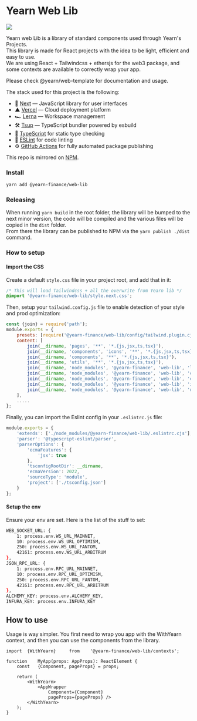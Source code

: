 # Yearn Web Lib
![](../../.github/og.jpeg)


Yearn web Lib is a library of standard components used through Yearn's Projects.    
This library is made for React projects with the idea to be light, efficient and easy to use.  
We are using React + Tailwindcss + ethersjs for the web3 package, and some contexts are available to correctly wrap your app.

Please check @yearn/web-template for documentation and usage.

The stack used for this project is the following:
- 🚀 [Next](https://nextjs.org) — JavaScript library for user interfaces
- ▲ [Vercel](https://vercel.com) — Cloud deployment platform
- 🏎 [Lerna](https://lerna.js.org/) — Workspace management
- 🛠 [Tsup](https://github.com/egoist/tsup) — TypeScript bundler powered by esbuild
- 📄 [TypeScript](https://www.typescriptlang.org/) for static type checking
- 💄 [ESLint](https://eslint.org/) for code linting
- ⚙️ [GitHub Actions](https://github.com/changesets/action) for fully automated package publishing

This repo is mirrored on [NPM](https://www.npmjs.com/package/@yearn-finance/web-lib).

### Install
```sh
yarn add @yearn-finance/web-lib
```

### Releasing
When running `yarn build` in the root folder, the library will be bumped to the next minor version, the code will be compiled and the various files will be copied in the `dist` folder.  
From there the library can be published to NPM via the `yarn publish ./dist` command.

### How to setup

#### Import the CSS
Create a default `style.css` file in your project root, and add that in it:
```scss
/* This will load Tailwindcss + all the overwrite from Yearn lib */
@import '@yearn-finance/web-lib/style.next.css';
```

Then, setup your `tailwind.config.js` file to enable detection of your style and prod optimization:
```js
const {join} = require('path');
module.exports = {
	presets: [require('@yearn-finance/web-lib/config/tailwind.plugin.cjs')],
	content: [
		join(__dirname, 'pages', '**', '*.{js,jsx,ts,tsx}'),
		join(__dirname, 'components', 'icons', '**', '*.{js,jsx,ts,tsx}'),
		join(__dirname, 'components', '**', '*.{js,jsx,ts,tsx}'),
		join(__dirname, 'utils', '**', '*.{js,jsx,ts,tsx}'),
		join(__dirname, 'node_modules', '@yearn-finance', 'web-lib', 'layouts', '**', '*.js'),
		join(__dirname, 'node_modules', '@yearn-finance', 'web-lib', 'components', '**', '*.js'),
		join(__dirname, 'node_modules', '@yearn-finance', 'web-lib', 'contexts', '**', '*.js'),
		join(__dirname, 'node_modules', '@yearn-finance', 'web-lib', 'icons', '**', '*.js'),
		join(__dirname, 'node_modules', '@yearn-finance', 'web-lib', 'utils', '**', '*.js')
	],
	.....
};
```

Finally, you can import the Eslint config in your `.eslintrc.js` file:
```js
module.exports = {
	'extends': ['./node_modules/@yearn-finance/web-lib/.eslintrc.cjs'],
	'parser': '@typescript-eslint/parser',
	'parserOptions': {
		'ecmaFeatures': {
			'jsx': true
		},
		'tsconfigRootDir': __dirname,
		'ecmaVersion': 2022,
		'sourceType': 'module',
		'project': ['./tsconfig.json']
	}
};

```


#### Setup the env
Ensure your env are set. Here is the list of the stuff to set:
```bash
WEB_SOCKET_URL: {
	1: process.env.WS_URL_MAINNET,
	10: process.env.WS_URL_OPTIMISM,
	250: process.env.WS_URL_FANTOM,
	42161: process.env.WS_URL_ARBITRUM
},
JSON_RPC_URL: {
	1: process.env.RPC_URL_MAINNET,
	10: process.env.RPC_URL_OPTIMISM,
	250: process.env.RPC_URL_FANTOM,
	42161: process.env.RPC_URL_ARBITRUM
},
ALCHEMY_KEY: process.env.ALCHEMY_KEY,
INFURA_KEY: process.env.INFURA_KEY
```


## How to use
Usage is way simpler. You first need to wrap you app with the WithYearn context, and then you can use the components from the library.
```tsx
import	{WithYearn}		from	'@yearn-finance/web-lib/contexts';

function	MyApp(props: AppProps): ReactElement {
	const	{Component, pageProps} = props;
	
	return (
		<WithYearn>
			<AppWrapper
				Component={Component}
				pageProps={pageProps} />
		</WithYearn>
	);
}
```
